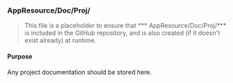 ﻿### AppResource/Doc/Proj/
> This file is a placeholder to ensure that *** AppResource/Doc/Proj/*** is included in the GitHub repository, and is also
created (if it doesn't exist already) at runtime.

#### Purpose
Any project documentation should be stored here.